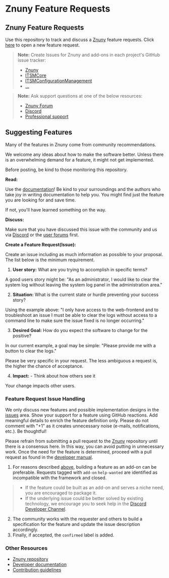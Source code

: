 # Znuny Feature Requests

## Znuny Feature Requests

Use this repository to track and discuss a [Znuny](https://github.com/znuny/znuny) feature requests. Click [here](https://github.com/znuny/znuny-feature-requests/issues/new) to open a new feature request.

> **Note:** Create Issues for Znuny and add-ons in each project's GitHub issue tracker:
> 
> - [Znuny](https://github.com/znuny/znuny/issues)
> - [ITSMCore](https://github.com/znuny/ITSMCore/issues)
> - [ITSMConfigurationManagement](https://github.com/znuny/ITSMConfigurationManagement/issues)
> - [...](https://github.com/znuny)

> **Note:** Ask support questions at one of the below resources:
>
> - [Znuny Forum](https://community.znuny.org/)
> - [Discord](https://discord.gg/XTud3WWZTs)
> - [Professional support](https://www.znuny.com/support)

## Suggesting Features

Many of the features in Znuny come from community recommendations.

We welcome any ideas about how to make the software better. Unless there is an overwhelming demand for a feature, it might not get implemented.

Before posting, be kind to those monitoring this repository.

**Read:**

Use the [documentation](https://doc.znuny.org/manual/index.html)! Be kind to your surroundings and the authors who take joy in writing documentation to help you. You might find just the feature you are looking for and save time.

If not, you'll have learned something on the way.

**Discuss:**

Make sure that you have discussed this issue with the community and us via [Discord](https://discord.gg/rffPsa89) or the [user forums](https://community.znuny.org/) first.

**Create a Feature Request(Issue):**

Create an issue including as much information as possible to your proposal. The list below is the minimum requirement.

1. **User story:** What are you trying to accomplish in specific terms?

A good users story might be: "As an administrator, I would like to clear the system log without leaving the system log panel in the administration area."

2. **Situation:** What is the current state or hurdle preventing your success story?

Using the example above: "I only have access to the web-frontend and to troubleshoot an issue I must be able to clear the logs without access to a command line to make sure the issue fixed is no longer occurring."

3. **Desired Goal:** How do you expect the software to change for the positive?

In our current example, a goal may be simple: "Please provide me with a button to clear the logs."

Please be very specific in your request. The less ambiguous a request is, the higher the chance of acceptance.

4. **Impact:** - Think about how others see it

Your change impacts other users.

### Feature Request Issue Handling

We only discuss new features and possible implementation designs in the [issues](https://github.com/znuny/znuny-feature-requests/issues/) area. Show your support for a feature using GitHub reactions. Add meaningful details to enrich the feature definition only. Please do not comment with "+1" as it creates unnecessary noise (e-mails, notifications, etc.). Be thoughtful!

Please refrain from submitting a pull request to the [Znuny](https://github.com/znuny/Znuny) repository until there is a consensus here. In this way, you can avoid putting in unnecessary work. Once the need for the feature is determined, proceed with a pull request as found in the [developer manual](https://doc.znuny.org/manual/index.html).

1. For reasons described [above](#suggesting-features), building a feature as an add-on can be preferable. Requests tagged with `add-on` `help-wanted` are identified as incompatible with the framework and closed.
>
>- If the feature could be built as an add-on and serves a niche need, you are encouraged to package it.
>- If the underlying issue could be better solved by existing technology, we encourage you to seek help in the [Discord Developer Channel](https://discord.gg/ZMeu8AR5).
>
2. The community works with the requester and others to build a specification for the feature and update the issue description accordingly.
3. Finally, if accepted, the `confirmed` label is added.

### Other Resources

- [Znuny repository](https://github.com/znuny/znuny)
- [Developer documentation](https://doc.znuny.org/manual/developer/index.html)
- [Contribution guidelines](https://github.com/znuny/znuny/blob/dev/CONTRIBUTING.md)
